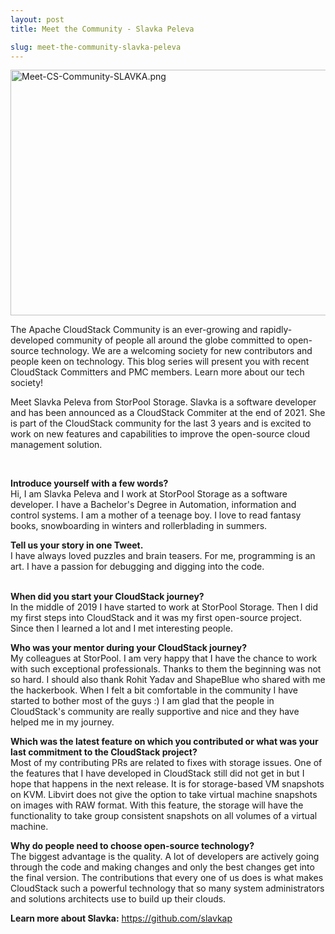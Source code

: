 ```yaml
---
layout: post
title: Meet the Community - Slavka Peleva

slug: meet-the-community-slavka-peleva
---
```

<a href="/img/imported/3c28586e-9ec1-4584-869b-2f8e7f3a2aa7"><img src="/img/imported/3c28586e-9ec1-4584-869b-2f8e7f3a2aa7" alt="Meet-CS-Community-SLAVKA.png" width="750" height="393" /></a>

<p>The Apache CloudStack Community is an ever-growing and rapidly-developed community of people all around the globe committed to open-source technology. We are a welcoming society for new contributors and people keen on technology. This blog series will present you with recent CloudStack Committers and PMC members. Learn more about our tech society!
</p>
<p>Meet Slavka Peleva from StorPool Storage. Slavka is a software developer and has been announced as a CloudStack Commiter at the end of 2021. She is part of the CloudStack community for the last 3 years and is excited to work on new features and capabilities to improve the open-source cloud management solution.</p>
<p>&nbsp;</p>
<p><strong>Introduce yourself with a few words?</strong><br />Hi, I am Slavka Peleva and I work at StorPool Storage as a software developer. I have a Bachelor's Degree in Automation, information and control systems. I am a mother of a teenage boy. I love to read fantasy books, snowboarding in winters and rollerblading in summers.</p>
<p><strong>Tell us your story in one Tweet.</strong><br />I have always loved puzzles and brain teasers. For me, programming is an art. I have a passion for debugging and digging into the code.</p>
<p><br /><strong>When did you start your CloudStack journey?</strong><br />In the middle of 2019 I have started to work at StorPool Storage. Then I did my first steps into CloudStack and it was my first open-source project. Since then I learned a lot and I met interesting people.</p>
<p><strong>Who was your mentor during your CloudStack journey?</strong><br />My colleagues at StorPool. I аm very happy that I have the chance to work with such exceptional professionals. Thanks to them the beginning was not so hard. I should also thank Rohit Yadav and ShapeBlue who shared with me the hackerbook. When I felt a bit comfortable in the community I have started to bother most of the guys :) I am glad that the people in CloudStack's community are really supportive and nice and they have helped me in my journey.</p>
<p><strong>Which was the latest feature on which you contributed or what was your last commitment to the CloudStack project?</strong><br />Most of my contributing PRs are related to fixes with storage issues. One of the features that I have developed in CloudStack still did not get in but I hope that happens in the next release. It is for storage-based VM snapshots on KVM. Libvirt does not give the option to take virtual machine snapshots on images with RAW format. With this feature, the storage will have the functionality to take group consistent snapshots on all volumes of a virtual machine.</p>
<p><strong>Why do people need to choose open-source technology?</strong><br />The biggest advantage is the quality. A lot of developers are actively going through the code and making changes and only the best changes get into the final version. The contributions that every one of us does is what makes CloudStack such a powerful technology that so many system administrators and solutions architects use to build up their clouds.</p>
<p><strong>Learn more about Slavka:</strong> <a href="https://github.com/slavkap">https://github.com/slavkap</a></p>
